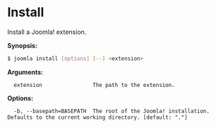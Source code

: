 # Install

Install a Joomla! extension.

**Synopsis:**
```bash
$ joomla install [options] [--] <extension>
```

**Arguments:**
```
  extension                The path to the extension.
```

**Options:**
```
  -b, --basepath=BASEPATH  The root of the Joomla! installation. Defaults to the current working directory. [default: "."]
 ```
